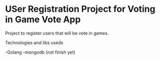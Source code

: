 # USer Registration Project for Voting in Game Vote App

Project to register users that will be vote in games. 

Technologies and libs useds

-Golang
-mongodb
(not finish yet)
